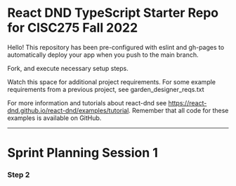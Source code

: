# React DND TypeScript Starter Repo for CISC275 Fall 2022

Hello! This repository has been pre-configured with eslint and gh-pages to automatically deploy your app when you push to the main branch.

Fork, and execute necessary setup steps.

Watch this space for additional project requirements. For some example requirements from a previous project, see garden_designer_reqs.txt

For more information and tutorials about react-dnd see https://react-dnd.github.io/react-dnd/examples/tutorial. Remember that all code for these examples is available on GitHub.


--------------------
# Sprint Planning Session 1
### Step 2

